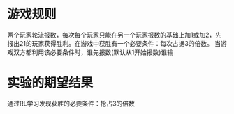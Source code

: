 # 游戏规则   
两个玩家轮流报数，每次每个玩家只能在另一个玩家报数的基础上加1或加2，先报出21的玩家获得胜利。在游戏中获胜有一个必要条件：每次占据3的倍数。 当游戏双方都利用该必要条件时，谁先报数(默认从1开始报数)谁输

# 实验的期望结果   
通过RL学习发现获胜的必要条件：抢占3的倍数
